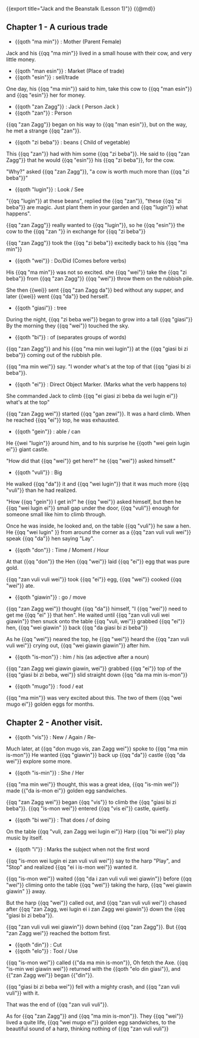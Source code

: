 {{export title="Jack and the Beanstalk (Lesson 1)"}}
{{@md}}

## Chapter 1 - A curious trade

- {{qoth "ma min"}} : Mother (Parent Female)

Jack and his {{qq "ma min"}} lived in a small house with their cow, and very little money.

- {{qoth "man esin"}} : Market (Place of trade)
- {{qoth "esin"}} : sell/trade

One day, his {{qq "ma min"}} said to him, take this cow to {{qq "man esin"}} and {{qq "esin"}} her for money.

- {{qoth "zan Zagg"}} : Jack ( Person Jack ) 
- {{qoth "zan"}} : Person

{{qq "zan Zagg"}} began on his way to {{qq "man esin"}}, but on the way, he met a strange {{qq "zan"}}.

- {{qoth "zi beba"}} : beans ( Child of vegetable)

This {{qq "zan"}} had with him some {{qq "zi beba"}}. He said to {{qq "zan Zagg"}} that he would {{qq "esin"}} his {{qq "zi beba"}}, for the cow.

"Why?" asked {{qq "zan Zagg"}}, "a cow is worth much more than {{qq "zi beba"}}"

- {{qoth "lugin"}} : Look / See

"{{qq "lugin"}} at these beans", replied the {{qq "zan"}}, "these {{qq "zi beba"}} are magic. Just plant them in your garden and {{qq "lugin"}} what happens".

{{qq "zan Zagg"}} really wanted to {{qq "lugin"}}, so he {{qq "esin"}} the cow to the {{qq "zan "}} in exchange for {{qq "zi beba"}}

{{qq "zan Zagg"}} took the {{qq "zi beba"}} excitedly back to his {{qq "ma min"}}

- {{qoth "wei"}} : Do/Did (Comes before verbs)

His {{qq "ma min"}} was not so excited. she {{qq "wei"}} take the {{qq "zi beba"}} from {{qq "zan Zagg"}} {{qq "wei"}} throw them on the rubbish pile.

She then {{wei}} sent {{qq "zan Zagg da"}} bed without any supper, and later {{wei}} went {{qq "da"}} bed herself.

- {{qoth "giasi"}} : tree

During the night, {{qq "zi beba wei"}} began to grow into a tall {{qq "giasi"}} By the morning they {{qq "wei"}} touched the sky.

- {{qoth "bi"}} : of (separates groups of words)

{{qq "zan Zagg"}} and his {{qq "ma min wei lugin"}} at the {{qq "giasi bi zi beba"}} coming out of the rubbish pile.

{{qq "ma min wei"}} say. "I wonder what's at the top of that {{qq "giasi bi zi beba"}}. 

- {{qoth "ei"}} : Direct Object Marker. (Marks what the verb happens to)

She commanded Jack to climb {{qq "ei giasi zi beba da wei lugin ei"}} what's at the top"

{{qq "zan Zagg wei"}} started {{qq "gan zewi"}}. It was a hard climb. When he reached {{qq "ei"}} top, he was exhausted.

- {{qoth "gein"}} : able / can

He {{wei "lugin"}} around him, and to his surprise he {{qoth "wei gein lugin ei"}} giant castle.

"How did that {{qq "wei"}} get here?" he {{qq "wei"}} asked himself." 

- {{qoth "vuli"}} : Big

He walked {{qq "da"}} it and {{qq "wei lugin"}} that it was much more {{qq "vuli"}} than he had realized.

"How {{qq "gein"}} I get in?" he {{qq "wei"}} asked himself, but then he {{qq "wei lugin ei"}} small gap under the door, {{qq "vuli"}} enough for someone small like him to climb through.

Once he was inside, he looked and, on the table {{qq "vuli"}} he saw a hen. He {{qq "wei lugin" }} from around the corner as a {{qq "zan vuli vuli wei"}} speak {{qq "da"}} hen saying "Lay".

- {{qoth "don"}} : Time / Moment / Hour

At that {{qq "don"}} the Hen {{qq "wei"}} laid {{qq "ei"}} egg that was pure gold.

{{qq "zan vuli vuli wei"}} took {{qq "ei"}} egg, {{qq "wei"}} cooked {{qq "wei"}} ate.

- {{qoth "giawin"}} : go / move

{{qq "zan Zagg wei"}} thought {{qq "da"}} himself, "I {{qq "wei"}} need to get me {{qq "ei" }} that hen". He waited until {{qq "zan vuli vuli wei giawin"}} then snuck onto the table {{qq "vuli, wei"}} grabbed {{qq "ei"}} hen, {{qq "wei giawin" }} back {{qq "da giasi bi zi beba"}} 

As he {{qq "wei"}} neared the top, he {{qq "wei"}} heard the {{qq "zan vuli vuli wei"}} crying out, {{qq "wei giawin giawin"}} after him.

- {{qoth "is-mon"}} : him / his (as adjective after a noun)

{{qq "zan Zagg wei giawin giawin, wei"}} grabbed {{qq "ei"}} top of the {{qq "giasi bi zi beba, wei"}} slid straight down {{qq "da ma min is-mon"}}

- {{qoth "mugo"}} : food / eat

{{qq "ma min"}} was very excited about this. The two of them {{qq "wei mugo ei"}} golden eggs for months.

## Chapter 2 - Another visit.

- {{qoth "vis"}} : New / Again / Re-

Much later, at {{qq "don mugo vis, zan Zagg wei"}} spoke to {{qq "ma min is-mon"}} He wanted {{qq "giawin"}} back up {{qq "da"}} castle {{qq "da wei"}} explore some more.

- {{qoth "is-min"}} : She / Her

{{qq "ma min wei"}} thought, this was a great idea, {{qq "is-min wei"}} made {{"da is-mon ei"}} golden egg sandwiches.

{{qq "zan Zagg wei"}} began {{qq "vis"}} to climb the {{qq "giasi bi zi beba"}}. {{qq "is-mon wei"}} entered {{qq "vis ei"}} castle, quietly.

- {{qoth "bi wei"}} : That does / of doing

On the table {{qq "vuli, zan Zagg wei lugin ei"}} Harp {{qq "bi wei"}} play music by itself.

- {{qoth "i"}} : Marks the subject when not the first word

{{qq "is-mon wei lugin ei zan vuli vuli wei"}} say to the harp "Play", and "Stop" and realized {{qq "ei i is-mon wei"}} wanted it.

{{qq "is-mon wei"}} waited {{qq "da i zan vuli vuli wei giawin"}} before {{qq "wei"}} climing onto the table {{qq "wei"}} taking the harp, {{qq "wei giawin giawin" }} away.

But the harp {{qq "wei"}} called out, and {{qq "zan vuli vuli wei"}} chased after {{qq "zan Zagg, wei lugin ei i zan Zagg wei giawin"}} down the {{qq "giasi bi zi beba"}}.

{{qq "zan vuli vuli wei giawin"}} down behind {{qq "zan Zagg"}}. But {{qq "zan Zagg wei"}} reached the bottom first.

- {{qoth "din"}} : Cut
- {{qoth "elo"}} : Tool / Use

{{qq "is-mon wei"}} called {{"da ma min is-mon"}}, Oh fetch the Axe. {{qq "is-min wei giawin wei"}} returned with the {{qoth "elo din giasi"}}, and {{"zan Zagg wei"}} began {{"din"}}.

{{qq "giasi bi zi beba wei"}} fell with a mighty crash, and {{qq "zan vuli vuli"}} with it.

That was the end of {{qq "zan vuli vuli"}}.

As for {{qq "zan Zagg"}} and {{qq "ma min is-mon"}}. They {{qq "wei"}} lived a quite life, {{qq "wei mugo ei"}} golden egg sandwiches, to the beautiful sound of a harp, thinking nothing of {{qq "zan vuli vuli"}}


